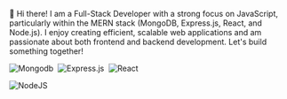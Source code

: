 👋 Hi there! I am a Full-Stack Developer with a strong focus on JavaScript, particularly within the MERN stack (MongoDB, Express.js, React, and Node.js). I enjoy creating efficient, scalable web applications and am passionate about both frontend and backend development. Let's build something together!

<!-- ## 🔧 Technologies & Tools -->
<img src="https://img.shields.io/badge/MongoDB-4EA94B?style=for-the-badge&logo=mongodb&logoColor=white" title="Mongodb" alt="Mongodb" />&nbsp;
<img src="https://img.shields.io/badge/Express%20js-000000?style=for-the-badge&logo=express&logoColor=white" title="Express.js" alt="Express.js" />&nbsp;
<img src="https://img.shields.io/badge/React-20232A?style=for-the-badge&logo=react&logoColor=61DAFB" title="React" alt="React" />&nbsp;
<!-- <img src="https://img.shields.io/badge/React_Native-20232A?style=for-the-badge&logo=react&logoColor=61DAFB" title="React Native" alt="React Native" />&nbsp; -->
<img src="https://img.shields.io/badge/Node%20js-339933?style=for-the-badge&logo=nodedotjs&logoColor=white" title="NodeJS" alt="NodeJS" />&nbsp;

<!-- ### :fire: My Stats : -->
<!--[![GitHub Streak](http://github-readme-streak-stats.herokuapp.com?user=woldemst&theme=dark&background=000000)](https://git.io/streak-stats)-->
